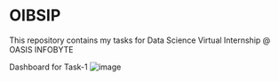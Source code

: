# OIBSIP
This repository contains my tasks for Data Science Virtual Internship @ OASIS INFOBYTE

Dashboard for Task-1
![image](https://github.com/kuldeepprajapati-dev/OIBSIP/assets/125523468/0b027a49-fd0d-49c5-96b5-ba8d58a281cc)
